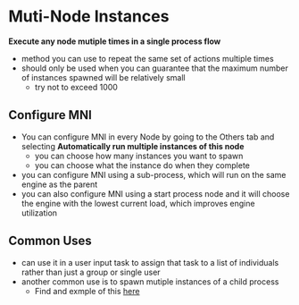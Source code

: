 # Muti-Node Instances 
**Execute any node mutiple times in a single process flow**
- method you can use to repeat the same set of actions multiple times
- should only be used when you can guarantee that the maximum number of instances spawned will be relatively small
    - try not to exceed 1000

## Configure MNI
- You can configure MNI in every Node by going to the Others tab and selecting **Automatically run multiple instances of this node**
    - you can choose how many instances you want to spawn
    - you can choose what the instance do when they complete
- you can configure MNI using a sub-process, which will run on the same engine as the parent
- you can also configure MNI using a start process node and it will choose the engine with the lowest current load, which improves engine utilization

## Common Uses
- can use it in a user input task to assign that task to a list of individuals rather than just a group or single user
- another common use is to spawn mutiple instances of a child process
    - Find and exmple of this [here]()






